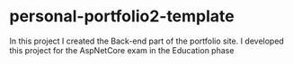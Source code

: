 # personal-portfolio2-template
In this project I created the Back-end part of the portfolio site. I developed this project for the AspNetCore exam in the Education phase
